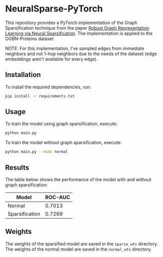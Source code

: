 # NeuralSparse-PyTorch

This repository provides a PyTorch implementation of the Graph Sparsification technique from the paper [Robust Graph Representation Learning via Neural Sparsification](https://openreview.net/forum?id=S1emOTNKvS). The implementation is applied to the OGBN-Proteins dataset.

NOTE: For this implementation, I've sampled edges from immediate neighbors and not 1-hop neighbors due to the needs of the dataset (edge embeddings aren't available for every edge).

## Installation

To install the required dependencies, run:

```bash
pip install -r requirements.txt
```

## Usage

To train the model using graph sparsification, execute:

```bash
python main.py
```

To train the model without graph sparsification, execute:

```bash
python main.py --mode normal
```

## Results

The table below shows the performance of the model with and without graph sparsification:

| **Model**           | **ROC-AUC** |
|-----------------|---------|
| Normal          | 0.7013 |
| Sparsification  | 0.7269  |

## Weights

The weights of the sparsified model are saved in the `sparse_wts` directory. The weights of the normal model are saved in the `normal_wts` directory.
